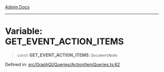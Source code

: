 [Admin Docs](/)

***

# Variable: GET\_EVENT\_ACTION\_ITEMS

> `const` **GET\_EVENT\_ACTION\_ITEMS**: `DocumentNode`

Defined in: [src/GraphQl/Queries/ActionItemQueries.ts:62](https://github.com/PalisadoesFoundation/talawa-admin/blob/main/src/GraphQl/Queries/ActionItemQueries.ts#L62)

